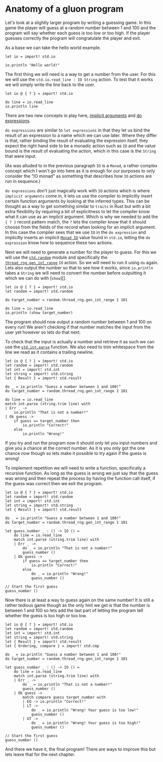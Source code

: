 # Anatomy of a gluon program

Let's look at a slightly larger program by writing a guessing game. In this game the player will guess at a random number between 1 and 100 and the program will say whether each guess is too low or too high. If the player guesses correctly the program will congratulate the player and exit.

As a base we can take the hello world example.

```f#,rust
let io = import! std.io

io.println "Hello world!"
```

The first thing we will need is a way to get a number from the user. For this we will use the `std.io.read_line : IO String` action. To test that it works we will simply write the line back to the user.

```f#,rust
let io @ { ? } = import! std.io

do line = io.read_line
io.println line
```

There are two new concepts in play here, [implicit arguments](./syntax-and-semantics.html#implicit-arguments) and [do expressions](./syntax-and-semantics.html#do-expressions).

`do expressions` are similar to `let expressions` in that they let us bind the result of an expression to a name which we can use later. Where they differ is that, rather binding the result of evaluating the expression itself, they expect the right hand side to be a monadic action such as `IO` and the value bound is the result of evaluating the action, which in this case is the `String` that were input.

(As was alluded to in the previous paragraph `IO` is a `Monad`, a rather complex concept which I won't go into here as it is enough for our purposes to only consider the "IO monad" as something that describes how `IO` actions are run in sequence.)

`do expressions` don't just magically work with `IO` actions which is where `implicit arguments` come in, it lets us use the compiler to implicitly insert certain function arguments by looking at the inferred types. This can be thought as a way to get something similar to `traits` in Rust but with a bit extra flexibility by requiring a bit of explicitness to let the compiler know what it can use as an implicit argument. Which is why we needed to add the `{ ? }` record pattern match, the `?` lets the compiler know that it should choose from the fields of the record when looking for an implicit argument.  In this case the compiler sees that we use `IO` in the `do expression` and implicitly inserts an implicit [`Monad IO`][] value found in `std.io`, letting the `do expression` know how to sequence these two actions.

[`Monad IO`]:https://gluon-lang.org/doc/nightly/std/io.html#value.monad

Next we will need to generate a number for the player to guess. For this we will use the [`std.random`][] module and specifically the [`thread_rng.gen_int_range`][] `IO` action. So we will need to run it using `do` again. Lets also output the number so that to see how it works, since `io.println` takes a `String` we will need to convert the number before outputting it which we can do with [`show`][].

```f#,rust
let io @ { ? } = import! std.io
let random = import! std.random

do target_number = random.thread_rng.gen_int_range 1 101

do line = io.read_line
io.println (show target_number)
```

The program should now output a random number between 1 and 100 on every run! We aren't checking if that number matches the input from the user yet however so lets do that next.

To check that the input is actually a number and retrieve it as such we can use the [`std.int.parse`][] function. We also need to trim whitespace from the line we read as it contains a trailing newline.

```f#,rust
let io @ { ? } = import! std.io
let random = import! std.random
let int = import! std.int
let string = import! std.string
let { Result } = import! std.result

do _ = io.println "Guess a number between 1 and 100!"
do target_number = random.thread_rng.gen_int_range 1 101

do line = io.read_line
match int.parse (string.trim line) with
| Err _ ->
    io.println "That is not a number!"
| Ok guess ->
    if guess == target_number then
        io.println "Correct!"
    else
        io.println "Wrong!"
```

If you try and run the program now it should only let you input numbers and give you a chance at the correct number. As it is you only got the one chance now though so lets make it possible to try again if the guess is wrong!

To implement repetition we will need to write a function, specifically a recursive function. As long as the guess is wrong we just say that the guess was wrong and then repeat the process by having the function call itself, if the guess was correct then we exit the program.

```f#,rust
let io @ { ? } = import! std.io
let random = import! std.random
let int = import! std.int
let string = import! std.string
let { Result } = import! std.result

do _ = io.println "Guess a number between 1 and 100!"
do target_number = random.thread_rng.gen_int_range 1 101

let guess_number _ : () -> IO () =
    do line = io.read_line
    match int.parse (string.trim line) with
    | Err _ ->
        do _ = io.println "That is not a number!"
        guess_number ()
    | Ok guess ->
        if guess == target_number then
            io.println "Correct!"
        else
            do _ = io.println "Wrong!"
            guess_number ()

// Start the first guess
guess_number ()
```

Now there is at least a way to guess again on the same number! It is still a rather tedious game though as the only hint we get is that the number is between 1 and 100 so lets add the last part of letting the program tell whether the guess is too high or too low. 

```f#,rust
let io @ { ? } = import! std.io
let random = import! std.random
let int = import! std.int
let string = import! std.string
let { Result } = import! std.result
let { Ordering, compare } = import! std.cmp

do _ = io.println "Guess a number between 1 and 100!"
do target_number = random.thread_rng.gen_int_range 1 101

let guess_number _ : () -> IO () =
    do line = io.read_line
    match int.parse (string.trim line) with
    | Err _ ->
        do _ = io.println "That is not a number!"
        guess_number ()
    | Ok guess ->
        match compare guess target_number with
        | EQ -> io.println "Correct!"
        | LT ->
            do _ = io.println "Wrong! Your guess is too low!"
            guess_number ()
        | GT ->
            do _ = io.println "Wrong! Your guess is too high!"
            guess_number ()

// Start the first guess
guess_number ()
```

And there we have it, the final program! There are ways to improve this but lets leave that for the next chapter.

[`std.random`]:https://gluon-lang.org/doc/nightly/std/random.html
[`thread_rng.gen_int_range`]:https://gluon-lang.org/doc/nightly/std/random.html#value.thread_rng
[`std.show`]:https://gluon-lang.org/doc/nightly/std/show.html#value.show
[`std.int.parse`]:https://gluon-lang.org/doc/nightly/std/int.html#value.parse
